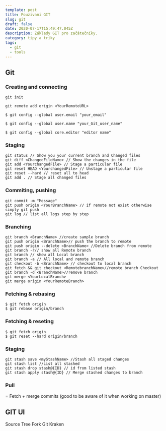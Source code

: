 ```yaml
---
template: post
title: Pouzivani GIT
slug: git
draft: false
date: 2020-07-17T15:49:47.045Z
description: Základy GIT pro začátečníky.
category: tipy a triky
tags:
  - git 
  - tools
---
```

## Git
### Creating and connecting
`git init`

`git remote add origin <YourRemoteURL>`

`$ git config --global user.email "your_email"`

`$ git config --global user.name "your_Git_user_name"`

`$ git config --global core.editor "editor name"`

### Staging 
```
git status // Show you your current branch and Changed files
git diff <ChangedFileName> // Show the changes in the file
git add <YourchangedFile> // Stage a particular file 
git reset HEAD <YourchangedFile> // Unstage a particular file
git reset --hard // reset all to head
git add . // Stage all changed files
```
### Commiting, pushing
```
git commit -m "Message"
git push origin <YourBranchName> // if remote not exist otherwise simply git push
git log // list all logs step by step
```
### Branching
```
git branch <BranchName> //create sample branch
git push origin <BranchName>// push the branch to remote
git push origin --delete <BranchName> //Delete branch from remote
git branch -r// show all Remote branch
git branch // show all Local branch
git branch -a // All local and remote branch
git checkout -b <BranchName> // checkout to local branch
git fetch && git checkout <RemotebranchName>//remote branch Checkout
git branch -d <BranchName>//remove branch 
git merge <YourLocalBranch>
git merge origin <YourRemoteBranch>
```
### Fetching & rebasing
```
$ git fetch origin
$ git rebase origin/branch
```

### Fetching & reseting
```
$ git fetch origin
$ git reset --hard origin/branch
```

### Staging
```
git stash save <myStashName> //Stash all staged changes
git stash list //List all stashed
git stash drop stash@{ID} // id from listed stash
git stash apply stash@{ID} // Merge stashed changes to branch
```

### Pull
= Fetch + merge commits (good to be aware of it when working on master)

## GIT UI
Source Tree
Fork
Git Kraken
